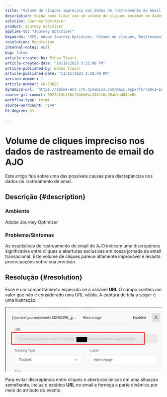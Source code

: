 ```yaml
---
title: "Volume de cliques impreciso nos dados de rastreamento de email do AJO"
description: Saiba como lidar com um volume de cliques incomum em dados de rastreamento de email.
solution: Journey Optimizer
product: Journey Optimizer
applies-to: "Journey Optimizer"
keywords: "KCS, Adobe Journey Optimizer, Volume de cliques, Rastreamento de email, Jornada de email transacional"
resolution: Resolution
internal-notes: null
bug: false
article-created-by: Eshaa Tiwari
article-created-date: "10/18/2023 3:22:08 PM"
article-published-by: Eshaa Tiwari
article-published-date: "11/21/2023 2:18:49 PM"
version-number: 1
article-number: KA-23027
dynamics-url: "https://adobe-ent.crm.dynamics.com/main.aspx?forceUCI=1&pagetype=entityrecord&etn=knowledgearticle&id=93b72d14-ca6d-ee11-8df0-6045bd006a22"
source-git-commit: 6922e23c418ef1b6d6bc2344f6c40ab5a4844e0e
workflow-type: tm+mt
source-wordcount: '144'
ht-degree: 5%

---
```


# Volume de cliques impreciso nos dados de rastreamento de email do AJO


Este artigo fala sobre uma das possíveis causas para discrepâncias nos dados de rastreamento de email.

## Descrição {#description}


### Ambiente

Adobe Journey Optimizer

### Problema/Sintomas

As estatísticas de rastreamento de email do AJO indicam uma discrepância significativa entre cliques e aberturas exclusivas em nossa jornada de email transacional. Este volume de cliques parece altamente improvável e levanta preocupações sobre sua precisão.


## Resolução {#resolution}


Esse é um comportamento esperado se a variável <b>URL</b> O campo contém um valor que não é considerado uma URL válida. A captura de tela a seguir é uma ilustração:

![](assets/4f440bc7-aa84-ee11-8179-6045bd006149.png)

Para evitar discrepância entre cliques e aberturas únicas em uma situação semelhante, inclua o estático <b>URL</b> no email e forneça a parte dinâmica por meio do atributo do evento.
